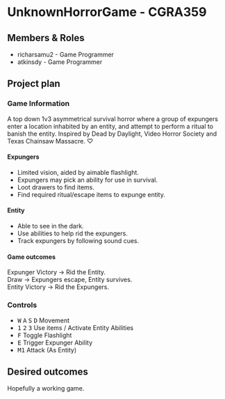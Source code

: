 # UnknownHorrorGame - CGRA359

## Members & Roles
* richarsamu2 - Game Programmer
* atkinsdy - Game Programmer

## Project plan
### Game Information
A top down 1v3 asymmetrical survival horror where a group of expungers enter a location inhabited by an entity, and attempt to perform a ritual to banish the entity. 
Inspired by Dead by Daylight, Video Horror Society and Texas Chainsaw Massacre. ♡

#### Expungers
* Limited vision, aided by aimable flashlight.
* Expungers may pick an ability for use in survival.
* Loot drawers to find items.
* Find required ritual/escape items to expunge entity.

#### Entity
* Able to see in the dark.
* Use abilities to help rid the expungers.
* Track expungers by following sound cues.

#### Game outcomes
Expunger Victory -> Rid the Entity. \
Draw -> Expungers escape, Entity survives. \
Entity Victory -> Rid the Expungers. 

### Controls
* <kbd>W</kbd> <kbd>A</kbd> <kbd>S</kbd> <kbd>D</kbd> Movement
* <kbd>1</kbd> <kbd>2</kbd> <kbd>3</kbd> Use items / Activate Entity Abilities
* <kbd>F</kbd> Toggle Flashlight
* <kbd>E</kbd> Trigger Expunger Ability
* <kbd>M1</kbd> Attack (As Entity)

## Desired outcomes
Hopefully a working game.
